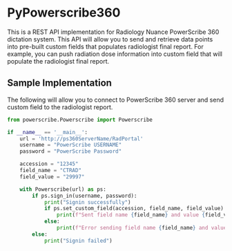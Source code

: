 # PyPowerscribe360

This is a REST API implementation for Radiology Nuance PowerScribe 360 dictation system. This API will allow you to send and retrieve data points into pre-built custom fields that populates radiologist final report. For example, you can push radiation dose information into custom field that will populate the radiologist final report.

## Sample Implementation

The following will allow you to connect to PowerScribe 360 server and send custom field to the radiologist report.

```python
from powerscribe.Powerscribe import Powerscribe

if __name__ == '__main__':
    url = 'http://ps360ServerName/RadPortal'
    username = "PowerScribe USERNAME"
    password = "PowerScribe Password"

    accession = "12345"
    field_name = "CTRAD"
    field_value = "29997"

    with Powerscribe(url) as ps:
        if ps.sign_in(username, password):
            print("Signin successfully")
            if ps.set_custom_field(accession, field_name, field_value):
                print(f"Sent field name {field_name} and value {field_value} into accession {accession}")
            else:
                print(f"Error sending field name {field_name} and value {field_value} into accession {accession}")
        else:
            print("Signin failed")
```

